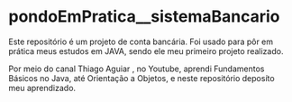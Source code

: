 # pondoEmPratica__sistemaBancario
Este repositório é um projeto de conta bancária. Foi usado para pôr em prática meus estudos em JAVA, sendo ele meu primeiro projeto realizado.

Por meio do canal Thiago Aguiar , no Youtube, aprendi Fundamentos Básicos no Java, até Orientação a Objetos, e neste repositório deposíto meu aprendizado.

